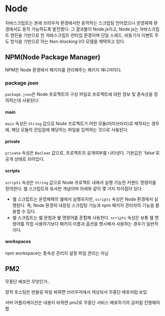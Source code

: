 # Node

자바스크립트는 본래 브라우저 환경에서만 동작하는 스크립팅 언어였으나 운영체제 환경에서도 동작 가능하도록 발전했다. 그 결과물이 Node.js이고, Node.js는 자바스크립트 엔진을 기반으로 한 자바스크립트 런타임 환경이며 단일 스레드, 비동기식 이벤트 주도 방식을 기반으로 하는 Non-blocking I/O 모델을 채택하고 있다.

## NPM(Node Package Manager)

NPM은 Node 환경에서 패키지를 관리해주는 패키지 매니저이다.

### package.json

`package.json`은 Node 프로젝트의 구성 파일로 프로젝트에 대한 정보 및 종속성을 정의하는데 사용된다.

#### main

`main` 속성은 `String` 값으로 Node 프로젝트가 어떤 모듈(라이브러리)로 제작되는 경우에, 해당 모듈의 진입점에 해당하는 파일을 입력하는 것으로 사용된다.

#### private

`private` 속성은 `Boolean` 값으로, 프로젝트의 공개여부를 나타낸다. 기본값은 'false'로 공개 상태로 되어있다.

#### scripts

`scripts` 속성은 `String` 값으로 Node 프로젝트 내에서 실행 가능한 커맨드 명령어를 정의한다. 쉘 스크립트와 유사한 개념이며 아래와 같이 몇 가지 차이점이 있다.

- 쉘 스크립트는 운영체제의 쉘에서 실행되지만, `scripts` 속성은 Node 환경에서 실행된다. 즉, Node 환경의 내장된 스크립팅 기능과 npm 패키지 관리자의 기능을 활용할 수 있다.
- 쉘 스크립트는 쉘 문법과 쉘 명령어를 혼합해 사용한다. `scripts` 속성은 보통 쉘 명령어를 직접 사용하기보다 패키지 이름과 옵션을 명시해서 사용하는 경우가 일반적이다.

#### workspaces

npm workspace는 종속성 관리지 설정 파일 관리는 아님

## PM2

무중단 배포란 무엇인가..

정적 호스팅은 번들링 파일 바뀌면 브라우저에서 캐싱되서 무중단 배포처럼 보임

서버 어플리케이션은 내용이 바뀌면 pm2로 무중단 서비스 배포하기의 글처럼 진행해야함
